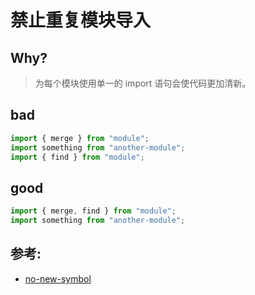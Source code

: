# 禁止重复模块导入

## Why?

> 为每个模块使用单一的 import 语句会使代码更加清新。

## bad

```js
import { merge } from "module";
import something from "another-module";
import { find } from "module";
```

## good

```js
import { merge, find } from "module";
import something from "another-module";
```

## 参考:

- [no-new-symbol](https://eslint.org/docs/rules/no-new-symbol)
